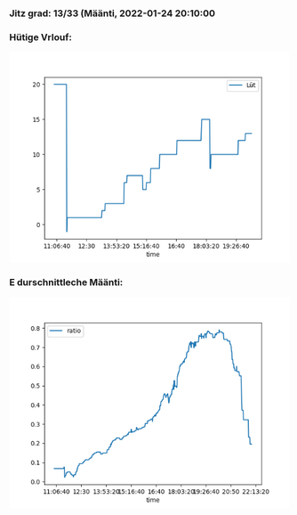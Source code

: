 ### Jitz grad: 13/33 (Määnti, 2022-01-24 20:10:00

### Hütige Vrlouf:
![Graph](Today.png)

### E durschnittleche Määnti:
![Graph](Määnti.png)